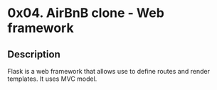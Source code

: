 # 0x04. AirBnB clone - Web framework

## Description

Flask is a web framework that allows use to define routes and render templates. It uses MVC model.
